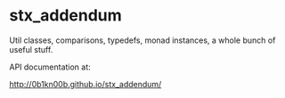 stx_addendum
============

Util classes, comparisons, typedefs, monad instances, a whole bunch of useful stuff.


API documentation at:

http://0b1kn00b.github.io/stx_addendum/
